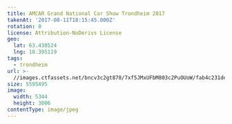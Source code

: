 ```yaml
---
title: AMCAR Grand National Car Show Trondheim 2017
takenAt: '2017-08-11T18:15:45.000Z'
rotation: 0
license: Attribution-NoDerivs License
geo:
  lat: 63.430524
  lng: 10.395119
tags:
  - trondheim
url: >-
  //images.ctfassets.net/bncv3c2gt878/7xf5JMxUFbM803c2PuOUoW/fab4c231ded9bf9876d2a1973c3e5081/amcar-grand-national-car-show-trondheim-2017_36508107545_o
size: 5595495
image:
  width: 5344
  height: 3006
contentType: image/jpeg
---
```


